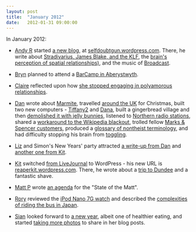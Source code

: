 ```yaml
---
layout: post
title:  "January 2012"
date:   2012-01-31 09:00:00
---
```


In January 2012:

* [Andy R][andy-r] started [a new blog](http://selfdoubtgun.wordpress.com/2012/01/03/hello/), at [selfdoubtgun.wordpress.com](http://selfdoubtgun.wordpress.com/2012/01/03/hello/). There, he write about [Stradivarius, James Blake, and the KLF](http://selfdoubtgun.wordpress.com/2012/01/04/stradivarius-blake-klf/), the [brain's perception of spatial relationships)](http://selfdoubtgun.wordpress.com/2012/01/06/byetone-symeta/), and the music of [Broadcast](http://selfdoubtgun.wordpress.com/2012/01/14/broadcast/).

* [Bryn][bryn] planned to attend a [BarCamp in Aberystwyth](http://randomlyevil.org.uk/2012/01/23/hacio-beth-hacking-what/).

* [Claire][claire] reflected upon how [she stopped engaging in polyamorous relationships](http://nowebsite.co.uk/blog/2012/01/polyamory-an-honest-retrospective/).

* [Dan][dan] wrote about [Marmite](http://www.scatmania.org/2012/01/01/marmite/), travelled [around the UK](http://www.scatmania.org/2012/01/04/five-beds/) for Christmas, built two new computers - [Tiffany2](http://www.scatmania.org/2012/01/09/tiffany2/) and [Dana](http://www.scatmania.org/2012/01/27/dana/), built a gingerbread village and then [demolished it with jelly bunnies](http://www.scatmania.org/2012/01/14/village-of-the-bunnies/), listened to [Northern radio stations](http://www.scatmania.org/2012/01/17/northern-radio/), shared a [workaround to the Wikipedia blackout](http://www.scatmania.org/2012/01/18/looking-for-wikipedia/), trolled fellow [Marks & Spencer customers](http://www.scatmania.org/2012/01/21/marks-spensive/), produced a [glossary of nontheist terminology](http://www.scatmania.org/2012/01/24/nontheist-glossary/), and had difficulty stopping his brain from [toggling](http://www.scatmania.org/2012/01/30/toggling/).

* [Liz][liz] and Simon's New Years' party attracted [a write-up from Dan](http://www.scatmania.org/2012/01/11/my-very-excellent-liz-just-brought-us-sixteen-pizzas/) and [another one from Kit](http://reaperkit.wordpress.com/2012/01/02/new-year-2012/).

* [Kit][kit] switched [from LiveJournal](http://reaperkit.wordpress.com/2012/01/03/hello-world/) to WordPress - his new URL is [reaperkit.wordpress.com](http://reaperkit.wordpress.com/). There, he wrote about a [trip to Dundee](http://reaperkit.wordpress.com/2012/01/22/trip-to-dundee/) and a fantastic shave.

* [Matt P][matt-p] wrote [an agenda](http://myzelik.livejournal.com/55727.html) for the "State of the Matt".

* [Rory][rory] reviewed the [iPod Nano 7G watch](http://razinaber.livejournal.com/114892.html) and described the [complexities of riding the bus in Japan](http://razinaber.livejournal.com/115199.html).

* [Sian][sian] looked forward to [a new year](http://elgingerbread.wordpress.com/2012/01/03/732/), albeit one of healthier eating, and started [taking more photos](http://elgingerbread.wordpress.com/2012/01/31/january/) to share in her blog posts.


[adam-g]:  http://strokeyadam.livejournal.com/
[adam-w]:  http://www.ad-space.org.uk/
[andy-k]:  http://theguidemark3.livejournal.com/
[andy-r]:  http://selfdoubtgun.wordpress.com/
[beth]:    http://littlegreenbeth.livejournal.com/
[bryn]:    http://randomlyevil.org.uk/
[claire]:  http://nowebsite.co.uk/blog/
[dan]:     http://www.scatmania.org/
[ele]:     http://ele-is-crazy.livejournal.com/
[fiona]:   http://fionafish.wordpress.com/
[hayley]:  http://leelee1983.livejournal.com/
[jen]:     http://scleip.livejournal.com/
[jimmy]:   http://vikingjim.livejournal.com/
[jta]:     http://blog.electricquaker.co.uk/
[kit]:     http://reaperkit.wordpress.com/
[liz]:     http://norasdollhouse.livejournal.com/
[malbo21]: http://malbo21.wordpress.com/
[matt-p]:  http://myzelik.livejournal.com/
[matt-r]:  http://matt-inthe-hat.livejournal.com/
[paul]:    http://blog.pacifist.co.uk/
[penny]:   http://thepennyfaerie.livejournal.com/
[pete]:    http://loonybin345.livejournal.com/
[rory]:    http://razinaber.livejournal.com/
[ruth]:    http://fleeblewidget.co.uk/
[sarah]:   http://starlight-sarah.livejournal.com/
[sian]:    http://elgingerbread.wordpress.com/
